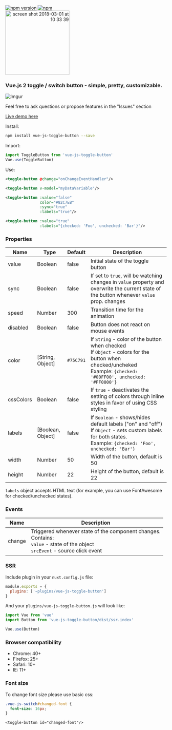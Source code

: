 [![npm version](https://badge.fury.io/js/vue-js-toggle-button.svg)](https://badge.fury.io/js/vue-js-toggle-button)
[![npm](https://img.shields.io/npm/dm/vue-js-toggle-button.svg)](https://www.npmjs.com/package/vue-js-toggle-button)
<br/>
<a align="right" href="https://www.buymeacoffee.com/yev" target="_blank">
  <img width="200" alt="screen shot 2018-03-01 at 10 33 39" src="https://user-images.githubusercontent.com/1577802/36840220-21beb89c-1d3c-11e8-98a4-45fc334842cf.png">
</a>
  
### Vue.js 2 toggle / switch button - simple, pretty, customizable.

![Imgur](http://i.imgur.com/a2Hf7pm.png)

Feel free to ask questions or propose features in the "Issues" section

[Live demo here](http://vue-js-toggle-button.yev.io/)

Install:
```bash
npm install vue-js-toggle-button --save
```
Import:
```javascript
import ToggleButton from 'vue-js-toggle-button'
Vue.use(ToggleButton)
```
Use:
```xml
<toggle-button @change="onChangeEventHandler"/>

<toggle-button v-model="myDataVariable"/>

<toggle-button :value="false" 
               color="#82C7EB" 
               :sync="true" 
               :labels="true"/>

<toggle-button :value="true" 
               :labels="{checked: 'Foo', unchecked: 'Bar'}"/>
```

### Properties

| Name      | Type              | Default     | Description                        |
| ---       | ---               | ---         | ---                                |
| value     | Boolean           | false       | Initial state of the toggle button |
| sync      | Boolean           | false       | If set to `true`, will be watching changes in `value` property and overwrite the current state of the button whenever `value` prop. changes |
| speed     | Number            | 300        | Transition time for the animation   |
| disabled  | Boolean           | false      | Button does not react on mouse events |
| color     | [String, Object]  | `#75C791`  | If `String` - color of the button when checked <br>If `Object` - colors for the button when checked/uncheked <br>Example: `{checked: '#00FF00', unchecked: '#FF0000'}`  |
| cssColors | Boolean           | false      | If `true` - deactivates the setting of colors through inline styles in favor of using CSS styling |
| labels    | [Boolean, Object] | false      | If `Boolean` - shows/hides default labels ("on" and "off") <br>If `Object` - sets custom labels for both states. <br>Example: `{checked: 'Foo', unchecked: 'Bar'}`   |
| width     | Number            | 50         | Width of the button, default is 50 |
| height    | Number            | 22         | Height of the button, default is 22 |

`labels` object accepts HTML text (for example, you can use FontAwesome for checked/unchecked states).

### Events

| Name   | Description              |
| ---    | ---                      |
| change | Triggered whenever state of the component changes. <br>Contains: <br>`value` - state of the object <br>`srcEvent` - source click event |

### SSR

Include plugin in your `nuxt.config.js` file:
```javascript
module.exports = {
  plugins: ['~plugins/vue-js-toggle-button']
}
```
And your `plugins/vue-js-toggle-button.js` will look like:

```javascript
import Vue from 'vue'
import Button from 'vue-js-toggle-button/dist/ssr.index'

Vue.use(Button)
```

### Browser compatibility

* Chrome: 40+
* Firefox: 25+
* Safari: 10+
* IE: 11+

### Font size
To change font size please use basic css:
```css
.vue-js-switch#changed-font {
  font-size: 16px;
}
```
```vue
<toggle-button id="changed-font"/>
```
